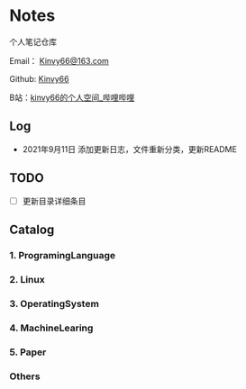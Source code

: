 # Notes

个人笔记仓库

Email： Kinvy66@163.com

Github: [Kinvy66](https://github.com/Kinvy66)

B站：[kinvy66的个人空间_哔哩哔哩](https://space.bilibili.com/109199717)

## Log

* 2021年9月11日  添加更新日志，文件重新分类，更新README

## TODO

- [ ] 更新目录详细条目

## Catalog

### 1. ProgramingLanguage

### 2. Linux

### 3. OperatingSystem

### 4. MachineLearing

### 5. Paper

### Others
